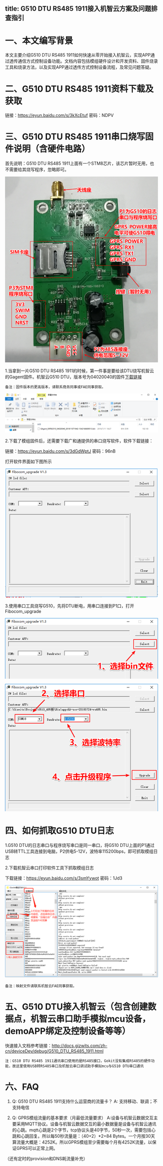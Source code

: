 title: G510 DTU RS485 1911接入机智云方案及问题排查指引
---

# 一、本文编写背景

本文主要介绍G510 DTU RS485 1911如何快速从零开始接入机智云，实现APP通过透传通信方式控制设备功能。文档内容包括模组硬件设计和开发资料、固件烧录工具和烧录方法，以及实现APP通过透传方式控制设备流程，及常见问题答疑。

# 二、G510 DTU RS485 1911资料下载及获取

链接：https://eyun.baidu.com/s/3kXcEtuf 密码：NDPV

# 三、G510 DTU RS485 1911串口烧写固件说明（含硬件电路）

首先说明：G510 DTU RS485 1911上面有一个STM8芯片，该芯片暂时无用，也不需要给其烧写程序，忽略即可。

![name](/assets/zh-cn/deviceDev/debug/G510_DTU_RS485_1911/1.png)

1.当拿到一片G510 DTU RS485 1911的时候，第一件事是要给该DTU烧写机智云的Gagent固件。机智云G510 DTU，版本号为04020040的固件[下载链接](http://goms-1251025085.cosgz.myqcloud.com/GAgent_00FBG510_04020040_201811071942-1542166609513.bin)

`备注：固件版本的更高版本，请联系商务同事或FAE同事获取。`

![name](/assets/zh-cn/deviceDev/debug/G510_DTU_RS485_1911/2.png)

2.下载了模组固件后，还需要下载广和通提供的串口烧写软件，软件下载链接：

链接：https://eyun.baidu.com/s/3dGdWptJ 密码：96nB

打开软件界面如下图所示

![name](/assets/zh-cn/deviceDev/debug/G510_DTU_RS485_1911/3.png)

3.使用串口工具烧写G510，先将DTU断电，用串口连接到P1口，打开Fibocom_upgrade

![name](/assets/zh-cn/deviceDev/debug/G510_DTU_RS485_1911/4.png)

![name](/assets/zh-cn/deviceDev/debug/G510_DTU_RS485_1911/5.png)

# 四、如何抓取G510 DTU日志

1.G510 DTU的日志串口与程序烧写串口是同一串口，将G510 DTU上面的P1通过USB转TTL工具连接到电脑，P2供电5-12V，波特率115200bps，即可抓取模组日志

2.下载机智云串口打印软件工具下抓取模组日志

下载链接：https://eyun.baidu.com/s/3smYywot 密码：1Jd3

![name](/assets/zh-cn/deviceDev/debug/G510_DTU_RS485_1911/6.png)

`备注：映射文件请联系机智云FAE同事获取。`

# 五、G510 DTU接入机智云（包含创建数据点，机智云串口助手模拟mcu设备，demoAPP绑定及控制设备等等）

快速接入文档参考链接：http://docs.gizwits.com/zh-cn/deviceDev/debug/G510_DTU_RS485_1911.html

`注：G510 DTU RS485 1911通讯串口使用的是RS485接口，Gokit没有集成RS485的硬件功能，故这里使用USB转RS485串口及机智云串口调试助手模拟mcu与G510 DTU串口通讯`

# 六、FAQ

1.	Q: G510 DTU RS485 1911支持什么运营商的流量卡？
    	A: 支持移动、联调；不支持电信
    
2.	Q: GPRS模组流量的基本要求（月最低流量要求）
A:设备与机智云数据交互主要采用MQTT协议。设备与机智云数据交互的最小数据量是设备与机智云通讯的心跳。mqtt心跳是2个字节，tcp协议头是40字节，50秒一次，需要包括心跳和心跳回复。所以每50秒流量是：（40+2）*2=84 Bytes。一个月按30天算流量大概是：4252K。所以GPRS模组至少需要每个月有4252K流量，以保证GPRS可以正常上网。

（还有定时的provision和DNS耗流量补充）

